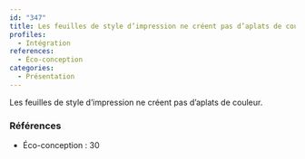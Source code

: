 ```yaml
---
id: "347"
title: Les feuilles de style d’impression ne créent pas d’aplats de couleur.
profiles:
  - Intégration
references:
  - Éco-conception
categories:
  - Présentation
---
```


Les feuilles de style d’impression ne créent pas d’aplats de couleur.

### Références

*   Éco-conception : 30
